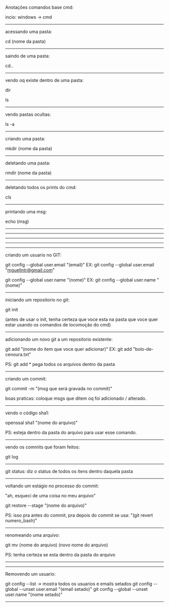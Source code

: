 Anotações comandos base cmd:

incio: windows -> cmd

__________________________________________________________________________

acessando uma pasta:

cd (nome da pasta)

__________________________________________________________________________

saindo de uma pasta:

cd..

__________________________________________________________________________

vendo oq existe dentro de uma pasta:

dir

ls

__________________________________________________________________________

vendo pastas ocultas:

ls -a

__________________________________________________________________________

criando uma pasta:

mkdir (nome da pasta)

__________________________________________________________________________

deletando uma pasta:

rmdir (nome da pasta)

__________________________________________________________________________

deletando todos os prints do cmd:

cls

__________________________________________________________________________

printando uma msg:

echo (msg)

__________________________________________________________________________
__________________________________________________________________________
__________________________________________________________________________
__________________________________________________________________________
__________________________________________________________________________

criando um usuario no GIT:

git config --global user.email "(email)"
EX: git config --global user.email "mguellntr@gmail.com"

git config --global user.name "(nome)"
EX: git config --global user.name "(nome)"

__________________________________________________________________________

iniciando um repositorio no git:

git init

(antes de usar o init, tenha certeza que voce esta na pasta que voce quer estar usando os comandos de locomoção do cmd)

__________________________________________________________________________

adicionando um novo git a um repositorio existente:

git add "(nome do item que voce quer adicionar)"
EX: git add "bolo-de-cenoura.txt"

PS: git add * pega todos os arquivos dentro da pasta

__________________________________________________________________________

criando um commit:

git commit -m "(msg que será gravada no commit)"

boas praticas: coloque msgs que ditem oq foi adicionado / alterado.

__________________________________________________________________________

vendo o código sha1:

openssal sha1 "(nome do arquivo)"

PS: esteja dentro da pasta do arquivo para usar esse comando.

__________________________________________________________________________

vendo os commits que foram feitos:

git log

__________________________________________________________________________

git status: diz o status de todos os itens dentro daquela pasta

__________________________________________________________________________

voltando um estágio no processo do commit:

"ah, esqueci de uma coisa no meu arquivo"

git restore --stage "(nome do arquivo)"

PS: isso pra antes do commit, pra depois do commit se usa: "(git revert numero_bash)"
__________________________________________________________________________

renomeando uma arquivo:

git mv (nome do arquivo) (novo nome do arquivo)

PS: tenha certeza se esta dentro da pasta do arquivo

__________________________________________________________________________
__________________________________________________________________________

Removendo um usuario:

git config --list -> mostra todos os usuarios e emails setados
git config --global --unset user.email "(email setado)"
git config --global --unset user.name "(nome setado)"

__________________________________________________________________________


